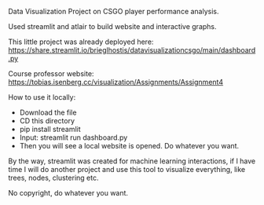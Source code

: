 Data Visualization Project on CSGO player performance analysis.

Used streamlit and atlair to build website and interactive graphs.

This little project was already deployed here: https://share.streamlit.io/brieglhostis/datavisualizationcsgo/main/dashboard.py

Course professor website: https://tobias.isenberg.cc/visualization/Assignments/Assignment4

How to use it locally:

- Download the file
- CD this directory
- pip install streamlit
- Input: streamlit run dashboard.py
- Then you will see a local website is opened. Do whatever you want.

By the way, streamlit was created for machine learning interactions, if I have time I will do another project and use this tool to visualize everything, like trees, nodes, clustering etc.

No copyright, do whatever you want.
